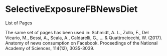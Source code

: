 # SelectiveExposureFBNewsDiet
List of Pages

The same set of pages has been used in: Schmidt, A. L., Zollo, F., Del Vicario, M., Bessi, A., Scala, A., Caldarelli, G., ... & Quattrociocchi, W. (2017). Anatomy of news consumption on Facebook. Proceedings of the National Academy of Sciences, 114(12), 3035-3039.
